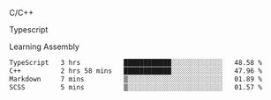 <p>C/C++</p>
<p> Typescript</p>
<p>Learning Assembly</p>

<!--START_SECTION:waka-->

```txt
TypeScript   3 hrs           ████████████░░░░░░░░░░░░░   48.58 %
C++          2 hrs 58 mins   ████████████░░░░░░░░░░░░░   47.96 %
Markdown     7 mins          ▒░░░░░░░░░░░░░░░░░░░░░░░░   01.89 %
SCSS         5 mins          ▒░░░░░░░░░░░░░░░░░░░░░░░░   01.57 %
```

<!--END_SECTION:waka-->
